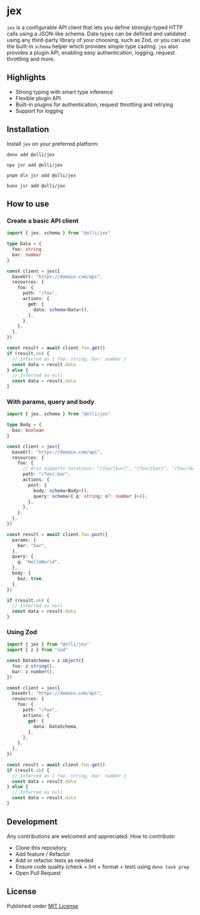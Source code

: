 # jex

`jex` is a configurable API client that lets you define strongly-typed HTTP
calls using a JSON-like schema. Data types can be defined and validated using
any third-party library of your choosing, such as Zod, or you can use the
built-in `schema` helper which provides simple type casting. `jex` also provides
a plugin API, enabling easy authentication, logging, request throttling and
more.

## Highlights

- Strong typing with smart type inference
- Flexible plugin API
- Built-in plugins for authentication, request throttling and retrying
- Support for logging

## Installation

Install `jex` on your preferred platform:

```console
deno add @olli/jex
```

```console
npx jsr add @olli/jex
```

```console
pnpm dlx jsr add @olli/jex
```

```console
bunx jsr add @olli/jex
```

## How to use

### Create a basic API client

```ts
import { jex, schema } from "@olli/jex"

type Data = {
  foo: string
  bar: number
}

const client = jex({
  baseUrl: "https://domain.com/api",
  resources: {
    foo: {
      path: "/foo",
      actions: {
        get: {
          data: schema<Data>(),
        },
      },
    },
  },
})

const result = await client.foo.get()
if (result.ok) {
  // Inferred as { foo: string, bar: number }
  const data = result.data
} else {
  // Inferred as null
  const data = result.data
}
```

### With params, query and body

```ts
import { jex, schema } from "@olli/jex"

type Body = {
  baz: boolean
}

const client = jex({
  baseUrl: "https://domain.com/api",
  resources: {
    foo: {
      // Also supports notations: "/foo/[bar]", "/foo/{bar}", "/foo/<bar>"
      path: "/foo/:bar",
      actions: {
        post: {
          body: schema<Body>(),
          query: schema<{ q: string; n?: number }>(),
        },
      },
    },
  },
})

const result = await client.foo.post({
  params: {
    bar: "bar",
  },
  query: {
    q: "HelloWorld",
  },
  body: {
    baz: true,
  },
})

if (result.ok) {
  // Inferred as null
  const data = result.data
}
```

### Using Zod

```ts
import { jex } from "@olli/jex"
import { z } from "zod"

const DataSchema = z.object({
  foo: z.string(),
  bar: z.number(),
})

const client = jex({
  baseUrl: "https://domain.com/api",
  resources: {
    foo: {
      path: "/foo",
      actions: {
        get: {
          data: DataSchema,
        },
      },
    },
  },
})

const result = await client.foo.get()
if (result.ok) {
  // Inferred as { foo: string, bar: number }
  const data = result.data
} else {
  // Inferred as null
  const data = result.data
}
```

## Development

Any contributions are welcomed and appreciated. How to contribute:

- Clone this repository
- Add feature / Refactor
- Add or refactor tests as needed
- Ensure code quality (check + lint + format + test) using `deno task prep`
- Open Pull Request

## License

Published under
[MIT License](https://github.com/oliver-oloughlin/jex/blob/main/LICENSE)
